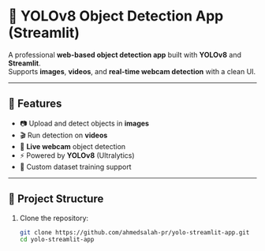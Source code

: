 # 🚀 YOLOv8 Object Detection App (Streamlit)

A professional **web-based object detection app** built with **YOLOv8** and **Streamlit**.  
Supports **images**, **videos**, and **real-time webcam detection** with a clean UI.

---

## 📌 Features

- 📷 Upload and detect objects in **images**
- 🎬 Run detection on **videos**
- 🎥 **Live webcam** object detection
- ⚡ Powered by **YOLOv8** (Ultralytics)
- 🔧 Custom dataset training support

---

## 📂 Project Structure

1. Clone the repository:
   ```bash
   git clone https://github.com/ahmedsalah-pr/yolo-streamlit-app.git
   cd yolo-streamlit-app

